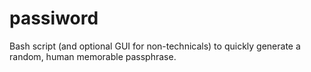 # passiword
Bash script (and optional GUI for non-technicals) to quickly generate a random, human memorable passphrase.
